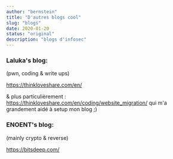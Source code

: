 ```yaml
---
author: "bernstein"
title: "D'autres blogs cool"
slug: "blogs"
date: 2020-01-20
status: "original"
description: "blogs d'infosec"
---
```



### Laluka's blog: 

(pwn, coding & write ups)

https://thinkloveshare.com/en/

& plus particulièrement : https://thinkloveshare.com/en/coding/website_migration/ qui m'a grandement aidé à setup mon blog ;)

### ENOENT's blog:

(mainly crypto & reverse)

https://bitsdeep.com/
